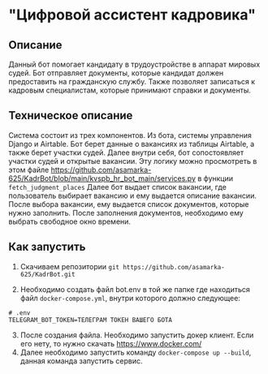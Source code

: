 # "Цифровой ассистент кадровика"

## Описание
Данный бот помогает кандидату в трудоустройстве в аппарат мировых судей. Бот отправляет документы, которые кандидат должен предоставить
на гражданскую службу. Также позволяет записаться к кадровым специалистам, которые принимают справки и документы.

## Техническое описание
Система состоит из трех компонентов. Из бота, системы управления Django и Airtable. Бот берет данные о вакансиях из таблицы Airtable,
а также берет участки судей. Далее внутри себя, бот сопостоявляет участки судей и открытые вакансии. Эту логику можно просмотреть в этом файле 
https://github.com/asamarka-625/KadrBot/blob/main/kvspb_hr_bot_main/services.py в  функции `fetch_judgment_places`
Далее бот выдает список вакансии, где пользователь выбирает вакансию и ему выдается описание вакансии. После выбора вакансии, ему выдается список документов, которые нужно заполнить. 
После заполнения документов, необходимо ему выбрать свободное окно времени.

## Как запустить
1. Скачиваем репозитории
`git https://github.com/asamarka-625/KadrBot.git` 

2. Необходимо создать файл bot.env в той же папке где находиться файл `docker-compose.yml`, внутри которого должно следующее:
```
# .env
TELEGRAM_BOT_TOKEN=ТЕЛЕГРАМ ТОКЕН ВАШЕГО БОТА
```
3. После создания файла. Необходимо запустить докер клиент. Если его нету, то нужно скачать https://www.docker.com/
4. Далее необходимо запустить команду `docker-compose up --build`, данная команда запустить сервис. 
